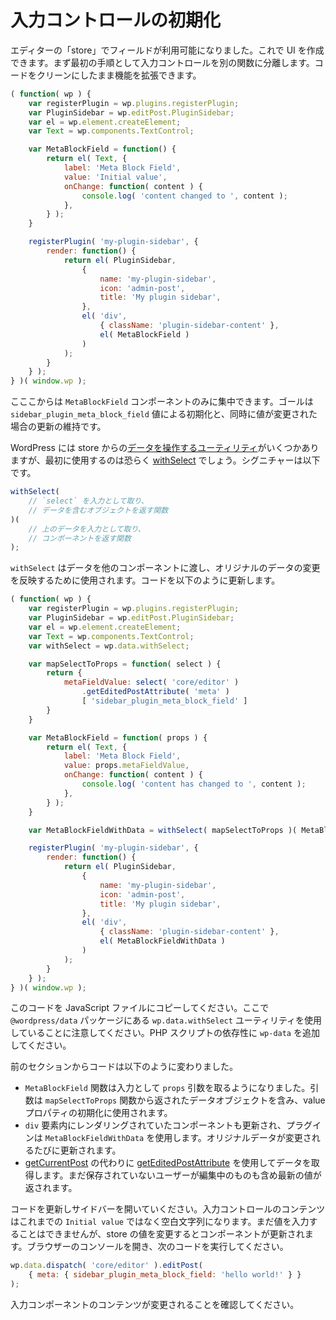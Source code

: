 <!-- 
# Initialize the Input Control
 -->
# 入力コントロールの初期化

<!-- 
Now that the field is available in the editor store, it can be surfaced to the UI. The first step will be to extract the input control to a separate function so you can expand its functionality while the code stays clear.
 -->
エディターの「store」でフィールドが利用可能になりました。これで UI を作成できます。まず最初の手順として入力コントロールを別の関数に分離します。コードをクリーンにしたまま機能を拡張できます。

```js
( function( wp ) {
	var registerPlugin = wp.plugins.registerPlugin;
	var PluginSidebar = wp.editPost.PluginSidebar;
	var el = wp.element.createElement;
	var Text = wp.components.TextControl;

	var MetaBlockField = function() {
		return el( Text, {
			label: 'Meta Block Field',
			value: 'Initial value',
			onChange: function( content ) {
				console.log( 'content changed to ', content );
			},
		} );
	}

	registerPlugin( 'my-plugin-sidebar', {
		render: function() {
			return el( PluginSidebar,
				{
					name: 'my-plugin-sidebar',
					icon: 'admin-post',
					title: 'My plugin sidebar',
				},
				el( 'div',
					{ className: 'plugin-sidebar-content' },
					el( MetaBlockField )
				)
			);
		}
	} );
} )( window.wp );
```
<!-- 
Now you can focus solely on the `MetaBlockField` component. The goal is to initialize it with the value of `sidebar_plugin_meta_block_field`, but also to keep it updated when that value changes.

WordPress has [some utilities to work with data](/packages/data/README.md) from the stores. The first you're going to use is [withSelect](/packages/data/README.md#withselect-mapselecttoprops-function-function), whose signature is:
 -->
こここからは `MetaBlockField` コンポーネントのみに集中できます。ゴールは `sidebar_plugin_meta_block_field` 値による初期化と、同時に値が変更された場合の更新の維持です。

WordPress には store からの[データを操作するユーティリティ](https://developer.wordpress.org/block-editor/packages/packages-data/)がいくつかありますが、最初に使用するのは恐らく [withSelect](https://developer.wordpress.org/block-editor/designers-developers/developers/packages/packages-data/#withselect-mapselecttoprops-function-function) でしょう。シグニチャーは以下です。

<!-- 
```js
withSelect(
	// a function that takes `select` as input
	// and returns an object containing data
)(
	// a function that takes the previous data as input
	// and returns a component
);
```
 -->
```js
withSelect(
	// `select` を入力として取り、
	// データを含むオブジェクトを返す関数
)(
	// 上のデータを入力として取り、
	// コンポーネントを返す関数
);
```

<!-- 
`withSelect` is used to pass data to other components, and update them when the original data changes. Let's update the code to use it:
 -->
`withSelect` はデータを他のコンポーネントに渡し、オリジナルのデータの変更を反映するために使用されます。コードを以下のように更新します。

```js
( function( wp ) {
	var registerPlugin = wp.plugins.registerPlugin;
	var PluginSidebar = wp.editPost.PluginSidebar;
	var el = wp.element.createElement;
	var Text = wp.components.TextControl;
	var withSelect = wp.data.withSelect;

	var mapSelectToProps = function( select ) {
		return {
			metaFieldValue: select( 'core/editor' )
				.getEditedPostAttribute( 'meta' )
				[ 'sidebar_plugin_meta_block_field' ]
		}
	}

	var MetaBlockField = function( props ) {
		return el( Text, {
			label: 'Meta Block Field',
			value: props.metaFieldValue,
			onChange: function( content ) {
				console.log( 'content has changed to ', content );
			},
		} );
	}

	var MetaBlockFieldWithData = withSelect( mapSelectToProps )( MetaBlockField );

	registerPlugin( 'my-plugin-sidebar', {
		render: function() {
			return el( PluginSidebar,
				{
					name: 'my-plugin-sidebar',
					icon: 'admin-post',
					title: 'My plugin sidebar',
				},
				el( 'div',
					{ className: 'plugin-sidebar-content' },
					el( MetaBlockFieldWithData )
				)
			);
		}
	} );
} )( window.wp );
```

<!-- 
Copy this code to the JavaScript file. Note that it now uses the `wp.data.withSelect` utility to be found in the `@wordpress/data` package. Go ahead and add `wp-data` as a dependency in the PHP script.
 -->
このコードを JavaScript ファイルにコピーしてください。ここで `@wordpress/data` パッケージにある `wp.data.withSelect` ユーティリティを使用していることに注意してください。PHP スクリプトの依存性に `wp-data` を追加してください。

<!-- 
This is how the code changes from the previous section:

* The `MetaBlockField` function has now a `props` argument as input. It contains the data object returned by the `mapSelectToProps` function, which it uses to initialize its value property.
* The component rendered within the `div` element was also updated, the plugin now uses `MetaBlockFieldWithData`. This will be updated every time the original data changes.
* [getEditedPostAttribute](/docs/designers-developers/developers/data/data-core-editor.md#geteditedpostattribute) is used to retrieve data instead of [getCurrentPost](/docs/designers-developers/developers/data/data-core-editor.md#getcurrentpost) because it returns the most recent values of the post, including user editions that haven't been yet saved.
 -->
前のセクションからコードは以下のように変わりました。 

* `MetaBlockField` 関数は入力として `props` 引数を取るようになりました。引数は `mapSelectToProps` 関数から返されたデータオブジェクトを含み、value プロパティの初期化に使用されます。
*  `div` 要素内にレンダリングされていたコンポーネントも更新され、プラグインは `MetaBlockFieldWithData` を使用します。オリジナルデータが変更されるたびに更新されます。
* [getCurrentPost](https://developer.wordpress.org/block-editor/designers-developers/developers/data/data-core-editor/#getcurrentpost) の代わりに [getEditedPostAttribute](/docs/designers-developers/developers/data/data-core-editor.md#geteditedpostattribute) を使用してデータを取得します。まだ保存されていないユーザーが編集中のものも含め最新の値が返されます。

<!-- 
Update the code and open the sidebar. The input's content is no longer `Initial value` but a void string. Users can't type values yet, but let's check that the component is updated if the value in the store changes. Open the browser's console, execute
 -->
コードを更新しサイドバーを開いていください。入力コントロールのコンテンツはこれまでの `Initial value` ではなく空白文字列になります。まだ値を入力することはできませんが、store の値を変更するとコンポーネントが更新されます。ブラウザーのコンソールを開き、次のコードを実行してください。

```js
wp.data.dispatch( 'core/editor' ).editPost(
	{ meta: { sidebar_plugin_meta_block_field: 'hello world!' } }
);
```

<!-- 
and observe how the contents of the input component change!
 -->
入力コンポーネントのコンテンツが変更されることを確認してください。
